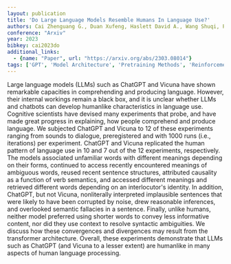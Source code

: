 ```yaml
---
layout: publication
title: 'Do Large Language Models Resemble Humans In Language Use?'
authors: Cai Zhenguang G., Duan Xufeng, Haslett David A., Wang Shuqi, Pickering Martin J.
conference: "Arxiv"
year: 2023
bibkey: cai2023do
additional_links:
  - {name: "Paper", url: "https://arxiv.org/abs/2303.08014"}
tags: ['GPT', 'Model Architecture', 'Pretraining Methods', 'Reinforcement Learning', 'Transformer']
---
```

Large language models (LLMs) such as ChatGPT and Vicuna have shown remarkable
capacities in comprehending and producing language. However, their internal
workings remain a black box, and it is unclear whether LLMs and chatbots can
develop humanlike characteristics in language use. Cognitive scientists have
devised many experiments that probe, and have made great progress in
explaining, how people comprehend and produce language. We subjected ChatGPT
and Vicuna to 12 of these experiments ranging from sounds to dialogue,
preregistered and with 1000 runs (i.e., iterations) per experiment. ChatGPT and
Vicuna replicated the human pattern of language use in 10 and 7 out of the 12
experiments, respectively. The models associated unfamiliar words with
different meanings depending on their forms, continued to access recently
encountered meanings of ambiguous words, reused recent sentence structures,
attributed causality as a function of verb semantics, and accessed different
meanings and retrieved different words depending on an interlocutor's identity.
In addition, ChatGPT, but not Vicuna, nonliterally interpreted implausible
sentences that were likely to have been corrupted by noise, drew reasonable
inferences, and overlooked semantic fallacies in a sentence. Finally, unlike
humans, neither model preferred using shorter words to convey less informative
content, nor did they use context to resolve syntactic ambiguities. We discuss
how these convergences and divergences may result from the transformer
architecture. Overall, these experiments demonstrate that LLMs such as ChatGPT
(and Vicuna to a lesser extent) are humanlike in many aspects of human language
processing.
